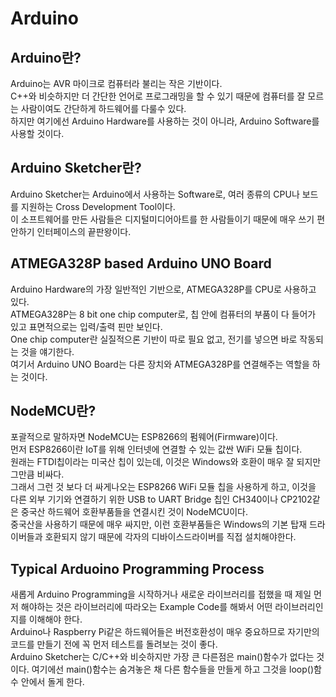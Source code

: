 Arduino
=======

Arduino란?
----------

Arduino는 AVR 마이크로 컴퓨터라 불리는 작은 기반이다.  
C++와 비슷하지만 더 간단한 언어로 프로그래밍을 할 수 있기 때문에 컴퓨터를 잘 모르는 사람이여도 간단하게 하드웨어를 다룰수 있다.  
하지만 여기에선 Arduino Hardware를 사용하는 것이 아니라, Arduino Software를 사용할 것이다.  


Arduino Sketcher란?
-------------------

Arduino Sketcher는 Arduino에서 사용하는 Software로, 여러 종류의 CPU나 보드를 지원하는 Cross Development Tool이다.  
이 소프트웨어를 만든 사람들은 디지털미디어아트를 한 사람들이기 때문에 매우 쓰기 편안하기 인터페이스의 끝판왕이다.  


ATMEGA328P based Arduino UNO Board
----------------------------------

Arduino Hardware의 가장 일반적인 기반으로, ATMEGA328P를 CPU로 사용하고 있다.  
ATMEGA328P는 8 bit one chip computer로, 칩 안에 컴퓨터의 부품이 다 들어가 있고 표면적으로는 입력/출력 핀만 보인다.  
One chip computer란 실질적으론 기반이 따로 필요 없고, 전기를 넣으면 바로 작동되는 것을 얘기한다.  
여기서 Arduino UNO Board는 다른 장치와 ATMEGA328P를 연결해주는 역할을 하는 것이다.  


NodeMCU란?
----------
포괄적으로 말하자면 NodeMCU는 ESP8266의 펌웨어(Firmware)이다.  
먼저 ESP8266이란 IoT를 위해 인터넷에 연결할 수 있는 값싼 WiFi 모듈 칩이다.   
원래는 FTDI칩이라는 미국산 칩이 있는데, 이것은 Windows와 호환이 매우 잘 되지만 그만큼 비싸다.  
그래서 그런 것 보다 더 싸게나오는 ESP8266 WiFi 모듈 칩을 사용하게 하고, 이것을 다른 외부 기기와 연결하기 위한 USB to UART Bridge 칩인 CH340이나 CP2102같은 중국산 하드웨어 호환부품들을 연결시킨 것이 NodeMCU이다.   
중국산을 사용하기 때문에 매우 싸지만, 이런 호환부품들은 Windows의 기본 탑재 드라이버들과 호환되지 않기 때문에 각자의 디바이스드라이버를 직접 설치해야한다.  


Typical Arduoino Programming Process
------------------------------------

새롭게 Arduino Programming을 시작하거나 새로운 라이브러리를 접했을 때 제일 먼저 해야하는 것은 라이브러리에 따라오는 Example Code를 해봐서 어떤 라이브러리인지를 이해해야 한다.  
Arduino나 Raspberry Pi같은 하드웨어들은 버전호환성이 매우 중요하므로 자기만의 코드를 만들기 전에 꼭 먼저 테스트를 돌려보는 것이 좋다.  
Arduino Sketcher는 C/C++와 비슷하지만 가장 큰 다른점은 main()함수가 없다는 것이다. 여기에선 main()함수는 숨겨놓은 채 다른 함수들을 만들게 하고 그것을 loop()함수 안에서 돌게 한다.  
